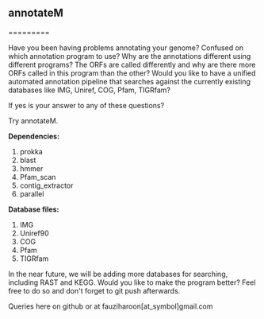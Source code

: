 ##  annotateM
=========

Have you been having problems annotating your genome? 
Confused on which annotation program to use? 
Why are the annotations different using different programs?
The ORFs are called differently and why are there more ORFs called in this program than the other?
Would you like to have a unified automated annotation pipeline that searches against the currently existing databases
like IMG, Uniref, COG, Pfam, TIGRfam?

If yes is your answer to any of these questions? 

Try annotateM.

**Dependencies:**
1. prokka
2. blast
3. hmmer
4. Pfam_scan
5. contig_extractor
6. parallel

**Database files:**
1. IMG
2. Uniref90
3. COG
4. Pfam
5. TIGRfam

In the near future, we will be adding more databases for searching, including RAST and KEGG.
Would you like to make the program better? Feel free to do so and don't forget to git push afterwards.

Queries here on github or at fauziharoon[at_symbol]gmail.com

